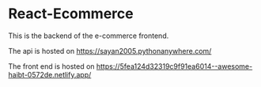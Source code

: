 # React-Ecommerce
This is the backend of the e-commerce frontend.

The api is hosted on https://sayan2005.pythonanywhere.com/

The front end is hosted on https://5fea124d32319c9f91ea6014--awesome-haibt-0572de.netlify.app/
